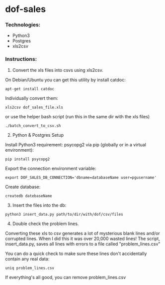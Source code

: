 # dof-sales

### Technologies:

* Python3
* Postgres
* xls2csv

### Instructions:

1) Convert the xls files into csvs using xls2csv.

On Debian/Ubuntu you can get this utility by install catdoc:

``` apt-get install catdoc ```

Individually convert them:
```
xls2csv dof_sales_file.xls
```
or use the helper bash script (run this in the same dir with the xls files)

```
./batch_convert_to_csv.sh 
```

2) Python & Postgres Setup

Install Python3 requirement: psycopg2 via pip (globally or in a virtual environment):

 ``` pip install psycopg2 ```

Export the connection environment variable:

``` export DOF_SALES_DB_CONNECTION='dbname=databaseName user=pgusername' ```

Create database:

```
createdb datebaseName
```

3) Insert the files into the db:

```
python3 insert_data.py path/to/dir/with/dof/csv/files
```

4) Double check the problem lines. 

Converting these xls to csv generates a lot of mysterious blank lines and/or corrupted lines. 
When I did this it was over 20,000 wasted lines!  The script, insert_data.py, saves all lines with errors to a file called "problem_lines.csv"

You can do a quick check to make sure these lines don't accidentally contain any real data:

```
uniq problem_lines.csv
```

If everything's all good, you can remove problem_lines.csv

